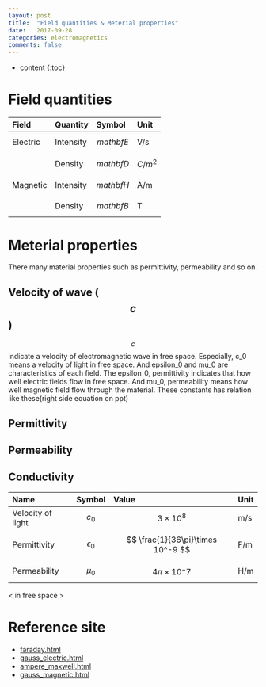 ```yaml
---
layout: post
title:  "Field quantities & Meterial properties"
date:   2017-09-28
categories: electromagnetics
comments: false
---
```


<script type="text/javascript" src="http://cdn.mathjax.org/mathjax/latest/MathJax.js?config=TeX-AMS-MML_HTMLorMML"></script>

* content
{:toc}

# Field quantities

|   Field  |  Quantity |      Symbol     |     Unit    |
| :------- | :-------- | :-------------- | :---------- |
| Electric | Intensity | $$ mathbf{E} $$ |     V/s     |  
|          | Density   | $$ mathbf{D} $$ | $$ C/m^2 $$ |  
| Magnetic | Intensity | $$ mathbf{H} $$ |     A/m     |  
|          | Density   | $$ mathbf{B} $$ |      T      |  

# Meterial properties   
There many material properties such as permittivity, permeability and so on.

## Velocity of wave ($$ c $$)  
$$ c $$ indicate a velocity of electromagnetic wave in free space. Especially, c_0 means a velocity of light in free space. And epsilon_0 and mu_0 are characteristics of each field. The epsilon_0, permittivity indicates that how well electric fields flow in free space. And mu_0, permeability means how well magnetic field flow through the material.
These constants has relation like these(right side equation on ppt)




## Permittivity

## Permeability

## Conductivity



|        Name       |       Symbol      |               Value              |    Unit    |
| :---------------- | :---------------- | :------------------------------- | :--------- |
| Velocity of light |    $$ c_0 $$      | $$ 3\times 10^8 $$               |    m/s     |  
| Permittivity      | $$ \epsilon_0 $$  | $$ \frac{1}{36\pi}\times 10^-9 $$|    F/m     |  
| Permeability      |    $$ \mu_0 $$    | $$ 4\pi\times 10^-7 $$           |    H/m     |  
< in free space >



# Reference site
* [faraday.html](https://em.geosci.xyz/content/maxwell1_fundamentals/formative_laws/faraday.html)
* [gauss_electric.html](https://em.geosci.xyz/content/maxwell1_fundamentals/formative_laws/gauss_electric.html)
* [ampere_maxwell.html](https://em.geosci.xyz/content/maxwell1_fundamentals/formative_laws/ampere_maxwell.html)
* [gauss_magnetic.html](https://em.geosci.xyz/content/maxwell1_fundamentals/formative_laws/gauss_magnetic.html)
